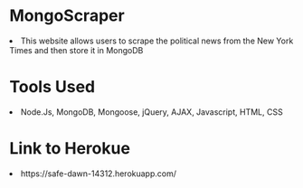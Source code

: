 # MongoScraper

<li> This website allows users to scrape the political news from the New York Times and then store it in MongoDB</li>

# Tools Used
<li> Node.Js, MongoDB, Mongoose, jQuery, AJAX, Javascript, HTML, CSS</li>

# Link to Herokue
<li>https://safe-dawn-14312.herokuapp.com/</li
